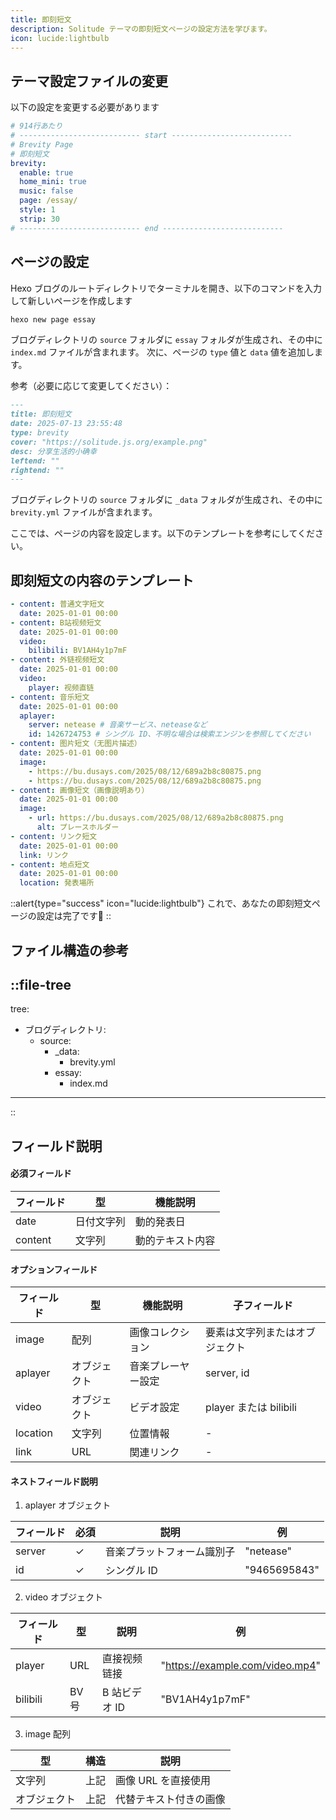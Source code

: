 ```yaml
---
title: 即刻短文
description: Solitude テーマの即刻短文ページの設定方法を学びます。
icon: lucide:lightbulb
---
```


## テーマ設定ファイルの変更
以下の設定を変更する必要があります

```yml [_config.solitude.yml]
# 914行あたり
# --------------------------- start ---------------------------
# Brevity Page
# 即刻短文
brevity:
  enable: true
  home_mini: true
  music: false
  page: /essay/
  style: 1
  strip: 30
# --------------------------- end ---------------------------
```

## ページの設定
Hexo ブログのルートディレクトリでターミナルを開き、以下のコマンドを入力して新しいページを作成します

```bash
hexo new page essay
```

ブログディレクトリの `source` フォルダに `essay` フォルダが生成され、その中に `index.md` ファイルが含まれます。
次に、ページの `type` 値と `data` 値を追加します。

参考（必要に応じて変更してください）：
```md [index.md]
---
title: 即刻短文
date: 2025-07-13 23:55:48
type: brevity
cover: "https://solitude.js.org/example.png"
desc: 分享生活的小确幸
leftend: ""
rightend: ""
---
```


ブログディレクトリの `source` フォルダに `_data` フォルダが生成され、その中に `brevity.yml` ファイルが含まれます。

ここでは、ページの内容を設定します。以下のテンプレートを参考にしてください。

## 即刻短文の内容のテンプレート
```yml [brevity.yml]
- content: 普通文字短文
  date: 2025-01-01 00:00
- content: B站视频短文
  date: 2025-01-01 00:00
  video:
    bilibili: BV1AH4y1p7mF
- content: 外链视频短文
  date: 2025-01-01 00:00
  video:
    player: 视频直链
- content: 音乐短文
  date: 2025-01-01 00:00
  aplayer:
    server: netease # 音楽サービス、neteaseなど
    id: 1426724753 # シングル ID、不明な場合は検索エンジンを参照してください
- content: 图片短文（无图片描述）
  date: 2025-01-01 00:00
  image:
    - https://bu.dusays.com/2025/08/12/689a2b8c80875.png
    - https://bu.dusays.com/2025/08/12/689a2b8c80875.png
- content: 画像短文（画像説明あり）
  date: 2025-01-01 00:00
  image:
    - url: https://bu.dusays.com/2025/08/12/689a2b8c80875.png
      alt: プレースホルダー
- content: リンク短文
  date: 2025-01-01 00:00
  link: リンク
- content: 地点短文
  date: 2025-01-01 00:00
  location: 発表場所
```

::alert{type="success" icon="lucide:lightbulb"}
  これで、あなたの即刻短文ページの設定は完了です🎉
::

## ファイル構造の参考
::file-tree
---
tree:
  - ブログディレクトリ:
    - source:
      - _data:
        - brevity.yml
      - essay:
        - index.md    
---
::

## フィールド説明

#### 必須フィールド

 | フィールド    | 型         | 機能説明         | 
 |---------|--------------|------------------|
 | date    | 日付文字列   | 動的発表日     |
 | content | 文字列       | 動的テキスト内容     |

#### オプションフィールド

 | フィールド      | 型   | 機能説明            | 子フィールド                 |
 |-----------|--------|--------------------|------------------------|
 | image     | 配列   | 画像コレクション            | 要素は文字列またはオブジェクト |
 | aplayer   | オブジェクト   | 音楽プレーヤー設定      | server, id             |
 | video     | オブジェクト   | ビデオ設定           | player または bilibili     |
 | location  | 文字列 | 位置情報           | -                      |
 | link      | URL    | 関連リンク           | -                      |

#### ネストフィールド説明

1. aplayer オブジェクト

| フィールド   | 必須 | 説明         | 例        |
|--------|------|--------------|-------------|
| server | ✓    | 音楽プラットフォーム識別子 | "netease"   |
| id     | ✓    | シングル ID       | "9465695843"   |

2. video オブジェクト

| フィールド     | 型   | 説明         | 例                   |
|----------|--------|--------------|------------------------|
| player   | URL    | 直接视频链接 | "https://example.com/video.mp4" |
| bilibili | BV号   | B 站ビデオ ID    | "BV1AH4y1p7mF"         |

3. image 配列

| 型   | 構造     | 説明                | 
|--------|---------|---------------------|
| 文字列 | 上記     | 画像 URL を直接使用      | 
| オブジェクト   | 上記     | 代替テキスト付きの画像     | 
